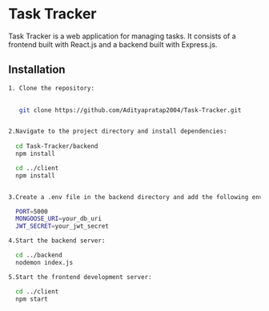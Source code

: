 # Task Tracker

Task Tracker is a web application for managing tasks. It consists of a frontend built with React.js and a backend built with Express.js.

## Installation
```bash
1. Clone the repository:

   
   git clone https://github.com/Adityapratap2004/Task-Tracker.git


2.Navigate to the project directory and install dependencies:
  
  cd Task-Tracker/backend
  npm install

  cd ../client
  npm install


3.Create a .env file in the backend directory and add the following environment variables:

  PORT=5000
  MONGOOSE_URI=your_db_uri
  JWT_SECRET=your_jwt_secret

4.Start the backend server:

  cd ../backend
  nodemon index.js

5.Start the frontend development server:

  cd ../client
  npm start




